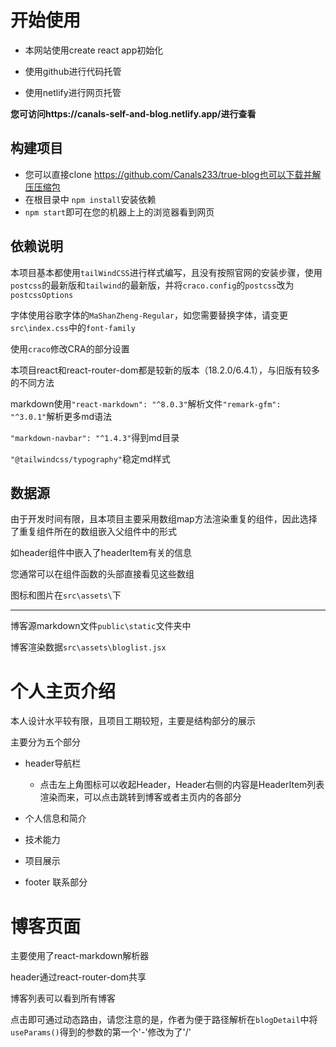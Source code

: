 # 开始使用

- 本网站使用create react app初始化

- 使用github进行代码托管

- 使用netlify进行网页托管

**您可访问https://canals-self-and-blog.netlify.app/进行查看**

## 构建项目

- 您可以直接clone https://github.com/Canals233/true-blog也可以下载并解压压缩包
- 在根目录中 `npm install`安装依赖
- `npm start`即可在您的机器上上的浏览器看到网页

## 依赖说明

本项目基本都使用`tailWindCSS`进行样式编写，且没有按照官网的安装步骤，使用`postcss`的最新版和`tailwind`的最新版，并将`craco.config`的`postcss`改为`postcssOptions`

字体使用谷歌字体的`MaShanZheng-Regular`，如您需要替换字体，请变更`src\index.css`中的`font-family`

使用`craco`修改CRA的部分设置

本项目react和react-router-dom都是较新的版本（18.2.0/6.4.1），与旧版有较多的不同方法

markdown使用`"react-markdown": "^8.0.3"`解析文件`"remark-gfm": "^3.0.1"`解析更多md语法

`"markdown-navbar": "^1.4.3"`得到md目录

`"@tailwindcss/typography"`稳定md样式

## 数据源

由于开发时间有限，且本项目主要采用数组map方法渲染重复的组件，因此选择了重复组件所在的数组嵌入父组件中的形式

如header组件中嵌入了headerItem有关的信息

您通常可以在组件函数的头部直接看见这些数组

图标和图片在`src\assets\`下

---

博客源markdown文件`public\static`文件夹中

博客渲染数据`src\assets\bloglist.jsx`

# 个人主页介绍

本人设计水平较有限，且项目工期较短，主要是结构部分的展示

主要分为五个部分

- header导航栏
  - 点击左上角图标可以收起Header，Header右侧的内容是HeaderItem列表渲染而来，可以点击跳转到博客或者主页内的各部分

- 个人信息和简介
- 技术能力
- 项目展示
- footer 联系部分

# 博客页面

主要使用了react-markdown解析器

header通过react-router-dom共享

博客列表可以看到所有博客

点击即可通过动态路由，请您注意的是，作者为便于路径解析在`blogDetail`中将`useParams()`得到的参数的第一个'-'修改为了'/'


